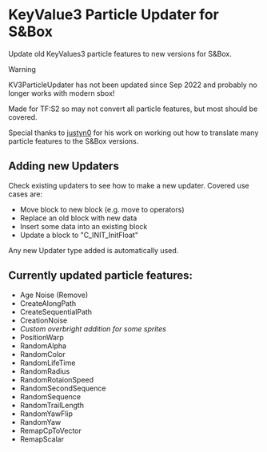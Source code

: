 # KeyValue3 Particle Updater for S&Box
Update old KeyValues3 particle features to new versions for S&Box.

> [!WARNING]
> KV3ParticleUpdater has not been updated since Sep 2022 and probably no longer works with modern sbox!

Made for TF:S2 so may not convert all particle features, but most should be covered.

Special thanks to [justyn0](https://github.com/justyn0) for his work on working out how to translate many particle features to the S&Box versions.

## Adding new Updaters
Check existing updaters to see how to make a new updater. Covered use cases are:

- Move block to new block (e.g. move to operators)
- Replace an old block with new data
- Insert some data into an existing block
- Update a block to "C_INIT_InitFloat"

Any new Updater type added is automatically used.

## Currently updated particle features:
- Age Noise (Remove)
- CreateAlongPath
- CreateSequentialPath
- CreationNoise
- *Custom overbright addition for some sprites*
- PositionWarp
- RandomAlpha
- RandomColor
- RandomLifeTime
- RandomRadius
- RandomRotaionSpeed
- RandomSecondSequence
- RandomSequence
- RandomTrailLength
- RandomYawFlip
- RandomYaw
- RemapCpToVector
- RemapScalar
